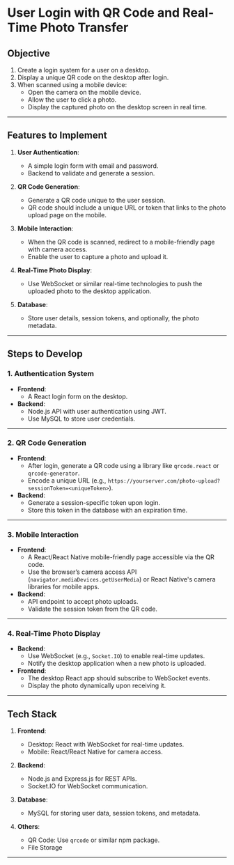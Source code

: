 # User Login with QR Code and Real-Time Photo Transfer

## Objective

1. Create a login system for a user on a desktop.
2. Display a unique QR code on the desktop after login.
3. When scanned using a mobile device:
   - Open the camera on the mobile device.
   - Allow the user to click a photo.
   - Display the captured photo on the desktop screen in real time.

---

## Features to Implement

1. **User Authentication**:
   - A simple login form with email and password.
   - Backend to validate and generate a session.

2. **QR Code Generation**:
   - Generate a QR code unique to the user session.
   - QR code should include a unique URL or token that links to the photo upload page on the mobile.

3. **Mobile Interaction**:
   - When the QR code is scanned, redirect to a mobile-friendly page with camera access.
   - Enable the user to capture a photo and upload it.

4. **Real-Time Photo Display**:
   - Use WebSocket or similar real-time technologies to push the uploaded photo to the desktop application.

5. **Database**:
   - Store user details, session tokens, and optionally, the photo metadata.

---

## Steps to Develop

### 1. Authentication System

- **Frontend**:
  - A React login form on the desktop.
- **Backend**:
  - Node.js API with user authentication using JWT.
  - Use MySQL to store user credentials.

---

### 2. QR Code Generation

- **Frontend**:
  - After login, generate a QR code using a library like `qrcode.react` or `qrcode-generator`.
  - Encode a unique URL (e.g., `https://yourserver.com/photo-upload?sessionToken=<uniqueToken>`).
- **Backend**:
  - Generate a session-specific token upon login.
  - Store this token in the database with an expiration time.

---

### 3. Mobile Interaction

- **Frontend**:
  - A React/React Native mobile-friendly page accessible via the QR code.
  - Use the browser’s camera access API (`navigator.mediaDevices.getUserMedia`) or React Native's camera libraries for mobile apps.
- **Backend**:
  - API endpoint to accept photo uploads.
  - Validate the session token from the QR code.

---

### 4. Real-Time Photo Display

- **Backend**:
  - Use WebSocket (e.g., `Socket.IO`) to enable real-time updates.
  - Notify the desktop application when a new photo is uploaded.
- **Frontend**:
  - The desktop React app should subscribe to WebSocket events.
  - Display the photo dynamically upon receiving it.

---

## Tech Stack

1. **Frontend**:
   - Desktop: React with WebSocket for real-time updates.
   - Mobile: React/React Native for camera access.

2. **Backend**:
   - Node.js and Express.js for REST APIs.
   - Socket.IO for WebSocket communication.

3. **Database**:
   - MySQL for storing user data, session tokens, and metadata.

4. **Others**:
   - QR Code: Use `qrcode` or similar npm package.
   - File Storage

---
